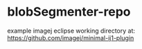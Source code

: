 # blobSegmenter-repo

example imagej eclipse working directory at:
https://github.com/imagej/minimal-ij1-plugin
